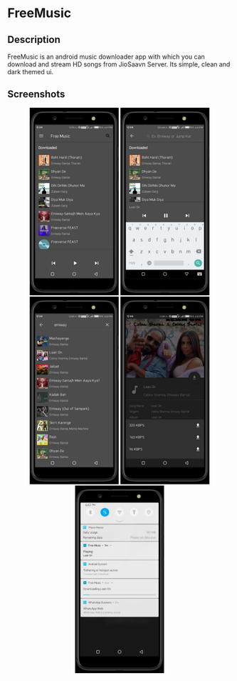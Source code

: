 # FreeMusic
## Description
FreeMusic is an android music downloader app with which you can download and stream HD songs from JioSaavn Server.
Its simple, clean and dark themed ui.
## Screenshots
<p align="center">
<img  src="/screenshot/1.png" width="200" height="420">
<img  src="/screenshot/2.png" width="200" height="420">
<img src="/screenshot/3.png" width="200" height="420">
<img  src="/screenshot/4.png" width="200" height="420">
<img " src="/screenshot/5.png" width="200" height="420">
  </p>
